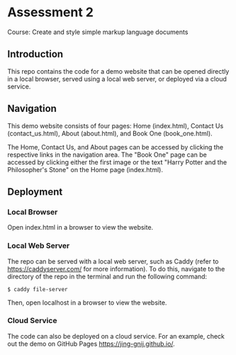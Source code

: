 # Assessment 2

Course: Create and style simple markup language documents

## Introduction

This repo contains the code for a demo website that can be opened directly in a local browser, served using a local web server, or deployed via a cloud service.

## Navigation

This demo website consists of four pages: Home (index.html), Contact Us (contact_us.html), About (about.html), and Book One (book_one.html).

The Home, Contact Us, and About pages can be accessed by clicking the respective links in the navigation area. The "Book One" page can be accessed by clicking either the first image or the text "Harry Potter and the Philosopher's Stone" on the Home page (index.html).

## Deployment

### Local Browser

Open index.html in a browser to view the website.

### Local Web Server

The repo can be served with a local web server, such as Caddy (refer to https://caddyserver.com/ for more information). To do this, navigate to the directory of the repo in the terminal and run the following command:

```
$ caddy file-server
```

Then, open localhost in a browser to view the website.

### Cloud Service

The code can also be deployed on a cloud service. For an example, check out the demo on GitHub Pages https://jing-gnij.github.io/.